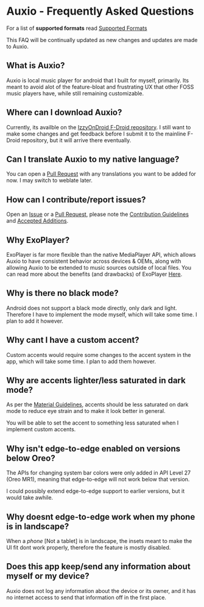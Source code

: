 # Auxio - Frequently Asked Questions

For a list of **supported formats** read [Supported Formats](FORMATS.md)

This FAQ will be continually updated as new changes and updates are made to Auxio.

## What is Auxio?

Auxio is local music player for android that I built for myself, primarily. Its meant to avoid alot of the feature-bloat and frustrating UX that other FOSS music players have, while still remaining customizable.

## Where can I download Auxio?

Currently, its availble on the [IzzyOnDroid F-Droid repository](https://apt.izzysoft.de/fdroid/). I still want to make some changes and get feedback before I submit it to the mainline F-Droid repository, but it will arrive there eventually.

## Can I translate Auxio to my native language?

You can open a [Pull Request](https://github.com/oxygencobalt/Auxio/pulls) with any translations you want to be added for now. I may switch to weblate later.

## How can I contribute/report issues?

Open an [Issue](https://github.com/OxygenCobalt/Auxio/issues) or a [Pull Request](https://github.com/OxygenCobalt/Auxio/pulls), please note the [Contribution Guidelines](../.github/CONTRIBUTING.md) and [Accepted Additions](ADDITIONS.md).

## Why ExoPlayer?

ExoPlayer is far more flexible than the native MediaPlayer API, which allows Auxio to have consistent behavior across devices & OEMs, along with allowing Auxio to be extended to music sources outside of local files. You can read more about the benefits (and drawbacks) of ExoPlayer [Here](https://exoplayer.dev/pros-and-cons.html).

## Why is there no black mode?

Android does not support a black mode directly, only dark and light. Therefore I have to implement the mode myself, which will take some time. I plan to add it however.

## Why cant I have a custom accent?

Custom accents would require some changes to the accent system in the app, which will take some time. I plan to add them however.

## Why are accents lighter/less saturated in dark mode?

As per the [Material Guidelines](https://material.io/design/color/dark-theme.html), accents should be less saturated on dark mode to reduce eye strain and to make it look better in general.

You will be able to set the accent to something less saturated when I implement custom accents.

## Why isn't edge-to-edge enabled on versions below Oreo?

The APIs for changing system bar colors were only added in API Level 27 (Oreo MR1), meaning that edge-to-edge will not work below that version.

I could possibly extend edge-to-edge support to earlier versions, but it would take awhile.

## Why doesnt edge-to-edge work when my phone is in landscape?

When a *phone* [Not a tablet] is in landscape, the insets meant to make the UI fit dont work properly, therefore the feature is mostly disabled.

## Does this app keep/send any information about myself or my device?

Auxio does not log any information about the device or its owner, and it has no internet access to send that information off in the first place.